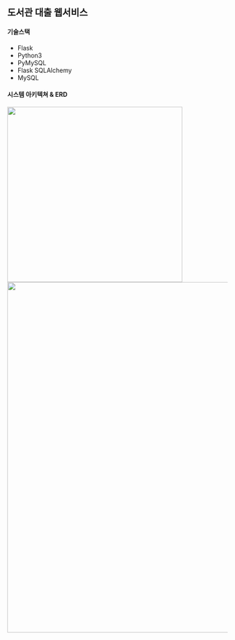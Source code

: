 ## 도서관 대출 웹서비스 
#### 기술스택
- Flask
- Python3
- PyMySQL
- Flask SQLAlchemy 
- MySQL 

#### 시스템 아키텍쳐 & ERD
<img src = "https://user-images.githubusercontent.com/20367043/111135175-afd2af00-85bf-11eb-8755-7a1a23062e30.png" width = "400px"/>
<img src = "https://user-images.githubusercontent.com/20367043/111135170-aea18200-85bf-11eb-95ff-0c39a96df0cf.png" width = "800px"/>
